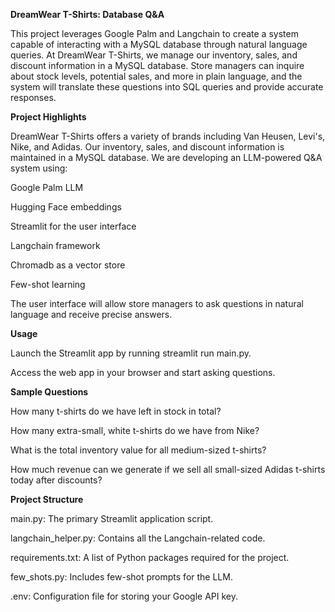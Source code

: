 ****************DreamWear T-Shirts: Database Q&A****************

This project leverages Google Palm and Langchain to create a system capable of interacting with a MySQL database through natural language queries. At DreamWear T-Shirts, we manage our inventory, sales, and discount information in a MySQL database. Store managers can inquire about stock levels, potential sales, and more in plain language, and the system will translate these questions into SQL queries and provide accurate responses.

**Project Highlights**

DreamWear T-Shirts offers a variety of brands including Van Heusen, Levi's, Nike, and Adidas.
Our inventory, sales, and discount information is maintained in a MySQL database.
We are developing an LLM-powered Q&A system using:

Google Palm LLM

Hugging Face embeddings

Streamlit for the user interface

Langchain framework

Chromadb as a vector store

Few-shot learning

The user interface will allow store managers to ask questions in natural language and receive precise answers.

**Usage**

Launch the Streamlit app by running streamlit run main.py.

Access the web app in your browser and start asking questions.

**Sample Questions**

How many t-shirts do we have left in stock in total?

How many extra-small, white t-shirts do we have from Nike?

What is the total inventory value for all medium-sized t-shirts?

How much revenue can we generate if we sell all small-sized Adidas t-shirts today after discounts?

**Project Structure**

main.py: The primary Streamlit application script.

langchain_helper.py: Contains all the Langchain-related code.

requirements.txt: A list of Python packages required for the project.

few_shots.py: Includes few-shot prompts for the LLM.

.env: Configuration file for storing your Google API key.